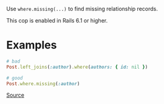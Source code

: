 
Use `where.missing(...)` to find missing relationship records.

This cop is enabled in Rails 6.1 or higher.

# Examples

```ruby
# bad
Post.left_joins(:author).where(authors: { id: nil })

# good
Post.where.missing(:author)
```

[Source](http://www.rubydoc.info/gems/rubocop/RuboCop/Cop/Rails/WhereMissing)